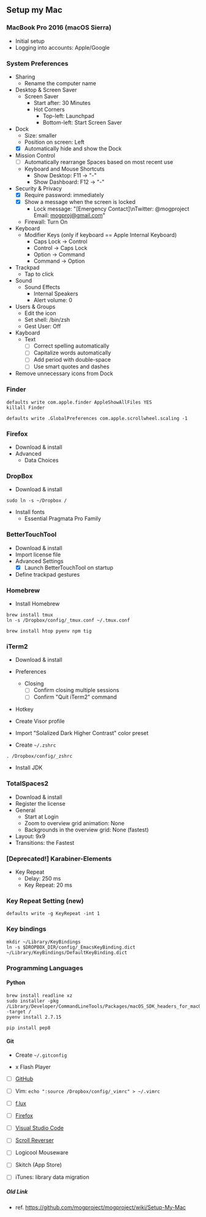 ## Setup my Mac

### MacBook Pro 2016 (macOS Sierra)

- Initial setup
- Logging into accounts: Apple/Google

### System Preferences

- Sharing
  - Rename the computer name
- Desktop & Screen Saver
  - Screen Saver
    - Start after: 30 Minutes
    - Hot Corners
      - Top-left: Launchpad
      - Bottom-left: Start Screen Saver
- Dock
  - Size: smaller
  - Position on screen: Left
  - [x] Automatically hide and show the Dock
- Mission Control
  - [ ] Automatically rearrange Spaces based on most recent use
  - Keyboard and Mouse Shortcuts
    - Show Desktop: F11 -> "-"
    - Show Dashboard: F12 -> "-"
- Security & Privacy
  - [x] Require password: immediately
  - [x] Show a message when the screen is locked
    - Lock message: "[Emergency Contact]\nTwitter: @mogproject   Email: mogproj@gmail.com"
  - Firewall: Turn On
- Keyboard
  - Modifier Keys (only if keyboard == Apple Internal Keyboard)
    - Caps Lock -> Control
    - Control -> Caps Lock
    - Option -> Command
    - Command -> Option
- Trackpad
  - Tap to click
- Sound
  - Sound Effects
    - Internal Speakers
    - Alert volume: 0
- Users & Groups
  - Edit the icon
  - Set shell: /bin/zsh
  - Gest User: Off
- Kayboard
  - Text
    - [ ] Correct spelling automatically
    - [ ] Capitalize words automatically
    - [ ] Add period with double-space
    - [ ] Use smart quotes and dashes

- Remove unnecessary icons from Dock

### Finder

```
defaults write com.apple.finder AppleShowAllFiles YES
killall Finder
```

```
defaults write .GlobalPreferences com.apple.scrollwheel.scaling -1
```

### Firefox

- Download & install
- Advanced
  - Data Choices

### DropBox

- Download & install

```
sudo ln -s ~/Dropbox /
```

- Install fonts
  - Essential Pragmata Pro Family

### BetterTouchTool

- Download & install
- Import license file
- Advanced Settings
  - [x] Launch BetterTouchTool on startup
- Define trackpad gestures


### Homebrew

- Install Homebrew

```
brew install tmux
ln -s /Dropbox/config/_tmux.conf ~/.tmux.conf
```

```
brew install htop pyenv npm tig
```

### iTerm2

- Download & install
- Preferences
  - Closing
    - [ ] Confirm closing multiple sessions
    - [ ] Confirm "Quit iTerm2" command
- Hotkey
- Create Visor profile
- Import "Solalized Dark Higher Contrast" color preset

- Create `~/.zshrc`

```
. /Dropbox/config/_zshrc
```

- Install JDK

### TotalSpaces2

- Download & install
- Register the license
- General
  - Start at Login
  - Zoom to overview grid animation: None
  - Backgrounds in the overview grid: None (fastest)
- Layout: 9x9
- Transitions: the Fastest

### [Deprecated!] Karabiner-Elements

- Key Repeat
  - Delay: 250 ms
  - Key Repeat: 20 ms

### Key Repeat Setting (new)

```
defaults write -g KeyRepeat -int 1
```

### Key bindings

```
mkdir ~/Library/KeyBindings
ln -s $DROPBOX_DIR/config/_EmacsKeyBinding.dict ~/Library/KeyBindings/DefaultKeyBinding.dict
```

### Programming Languages

#### Python

```
brew install readline xz
sudo installer -pkg /Library/Developer/CommandLineTools/Packages/macOS_SDK_headers_for_macOS_10.14.pkg -target /
pyenv install 2.7.15

pip install pep8
```

#### Git

- Create `~/.gitconfig`

- x Flash Player
- [ ] [GitHub](github.md)
- [ ] Vim: `echo ":source /Dropbox/config/_vimrc" > ~/.vimrc`
- [ ] [f.lux](https://justgetflux.com/)
- [ ] [Firefox](firefox.md)
- [ ] [Visual Studio Code](vscode.md)
- [ ] [Scroll Reverser](https://pilotmoon.com/scrollreverser/)
- [ ] Logicool Mouseware
- [ ] Skitch (App Store)
- [ ] iTunes: library data migration



##### Old Link

- ref. https://github.com/mogproject/mogproject/wiki/Setup-My-Mac

